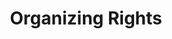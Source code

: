 ---
title: Organizing Rights
layout: entitlement
experience: "We complained about the tip policy and our boss threatened to fire us"
right: organizing-rights

entitlement:
  - header: You have the right to engage with others to improve  wages and working conditions.
  - description: You have the right to exercise your rights related to forming, joining, or assisting a labor organization for collective bargaining purposes or working together without a union to improve terms and conditions of employment. You have a right to participate or not participate in any of these activities. You have a right to not be restrained or coerced by employers or labor organizations in exercising these rights..

actions:
  - { header: "File a charge to protect your rights.", description: "You have a right to be treated equally, start by filing a charge with the National Labor Relations Board.", id: "nlrb-claim", cta: "File Now" }

---